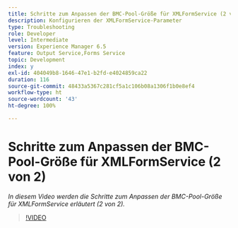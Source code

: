 ```yaml
---
title: Schritte zum Anpassen der BMC-Pool-Größe für XMLFormService (2 von 2)
description: Konfigurieren der XMLFormService-Parameter
type: Troubleshooting
role: Developer
level: Intermediate
version: Experience Manager 6.5
feature: Output Service,Forms Service
topic: Development
index: y
exl-id: 404049b8-1646-47e1-b2fd-e4024859ca22
duration: 116
source-git-commit: 48433a5367c281cf5a1c106b08a1306f1b0e8ef4
workflow-type: ht
source-wordcount: '43'
ht-degree: 100%

---
```



# Schritte zum Anpassen der BMC-Pool-Größe für XMLFormService (2 von 2)

*In diesem Video werden die Schritte zum Anpassen der BMC-Pool-Größe für XMLFormService erläutert (2 von 2).*

>[!VIDEO](https://video.tv.adobe.com/v/3439061?quality=12&learn=on&captions=ger)
